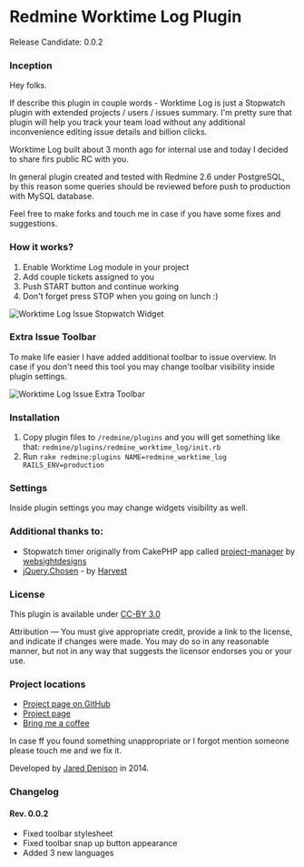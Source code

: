 # Redmine Worktime Log Plugin
Release Candidate: 0.0.2

### Inception
Hey folks.

If describe this plugin in couple words - Worktime Log is just a Stopwatch plugin with extended projects / users / issues summary. I'm pretty sure that plugin will help you track your team load without any additional inconvenience editing issue details and billion clicks.

Worktime Log built about 3 month ago for internal use and today I decided to share firs public RC with you. 

In general plugin created and tested with Redmine 2.6 under PostgreSQL, by this reason some queries should be reviewed before push to production with MySQL database.

Feel free to make forks and touch me in case if you have some fixes and suggestions.

### How it works?
1. Enable Worktime Log module in your project
2. Add couple tickets assigned to you
3. Push START button and continue working
4. Don't forget press STOP when you going on lunch :)

![Worktime Log Issue Stopwatch Widget](http://www.redmine.org/attachments/download/13033/rwtl-stopwatch.png)

### Extra Issue Toolbar
To make life easier I have added additional toolbar to issue overview. In case if you don't need this tool you may change toolbar visibility inside plugin settings.

![Worktime Log Issue Extra Toolbar](http://www.redmine.org/attachments/download/13032/rwtl-issue-toolbar.png)

### Installation
1. Copy plugin files to ```/redmine/plugins``` and you will get something like that: ```redmine/plugins/redmine_worktime_log/init.rb```
2. Run ```rake redmine:plugins NAME=redmine_worktime_log RAILS_ENV=production```

### Settings
Inside plugin settings you may change widgets visibility as well.

### Additional thanks to:
* Stopwatch timer originally from CakePHP app called [project-manager] by [websightdesigns]</li>
* [jQuery.Chosen] - by [Harvest]

### License
This plugin is available under [CC-BY 3.0]

Attribution — You must give appropriate credit, provide a link to the license, and indicate if changes were made. You may do so in any reasonable manner, but not in any way that suggests the licensor endorses you or your use.

### Project locations
* [Project page on GitHub]
* [Project page]
* [Bring me a coffee]

In case ff you found something unappropriate or I forgot mention someone please touch me and we fix it.

Developed by [Jared Denison] in 2014. 

[Project page on GitHub]:https://github.com/themondays/redmine_worktime_log
[Project page]:http://themondays.ca/redmine/plugins/worktimelog/
[Bring me a coffee]:http://themondays.ca/coffee/
[Jared Denison]:http://themondays.ca
[project-manager]:https://github.com/websightdesigns/project-manager/blob/master/README.md
[websightdesigns]:https://github.com/websightdesigns/project-manager/blob/master/README.md
[jQuery.Chosen]:http://harvesthq.github.io/chosen/
[Harvest]:http://www.getharvest.com/
[CC-BY 3.0]:http://creativecommons.org/licenses/by/3.0/

### Changelog

#### Rev. 0.0.2
* Fixed toolbar stylesheet
* Fixed toolbar snap up button appearance
* Added 3 new languages
